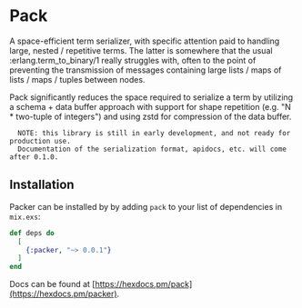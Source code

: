 # Pack

A space-efficient term serializer, with specific attention paid to handling
large, nested / repetitive terms. The latter is somewhere that the usual
:erlang.term_to_binary/1 really struggles with, often to the point of preventing
the transmission of messages containing large lists / maps of lists / maps / tuples
between nodes.

Pack significantly reduces the space required to serialize a term by utilizing a
schema + data buffer approach with support for shape repetition (e.g. "N * two-tuple
of integers") and using zstd for compression of the data buffer.

```
  NOTE: this library is still in early development, and not ready for production use.
  Documentation of the serialization format, apidocs, etc. will come after 0.1.0.
```

## Installation

Packer can be installed by by adding `pack` to your list of dependencies in `mix.exs`:

```elixir
def deps do
  [
    {:packer, "~> 0.0.1"}
  ]
end
```

Docs can be found at [https://hexdocs.pm/pack](https://hexdocs.pm/packer).

